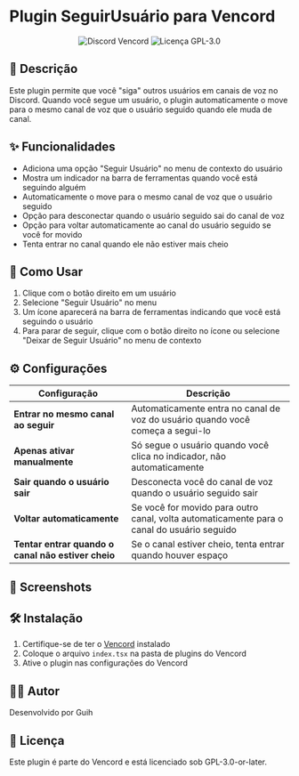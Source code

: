 # Plugin SeguirUsuário para Vencord

<p align="center">
  <img src="https://img.shields.io/badge/Discord-Vencord-5865F2?style=for-the-badge&logo=discord&logoColor=white" alt="Discord Vencord"/>
  <img src="https://img.shields.io/badge/Licença-GPL--3.0-green?style=for-the-badge" alt="Licença GPL-3.0"/>
</p>

## 📝 Descrição
Este plugin permite que você "siga" outros usuários em canais de voz no Discord. Quando você segue um usuário, o plugin automaticamente o move para o mesmo canal de voz que o usuário seguido quando ele muda de canal.

## ✨ Funcionalidades
- Adiciona uma opção "Seguir Usuário" no menu de contexto do usuário
- Mostra um indicador na barra de ferramentas quando você está seguindo alguém
- Automaticamente o move para o mesmo canal de voz que o usuário seguido
- Opção para desconectar quando o usuário seguido sai do canal de voz
- Opção para voltar automaticamente ao canal do usuário seguido se você for movido
- Tenta entrar no canal quando ele não estiver mais cheio

## 🚀 Como Usar
1. Clique com o botão direito em um usuário
2. Selecione "Seguir Usuário" no menu
3. Um ícone aparecerá na barra de ferramentas indicando que você está seguindo o usuário
4. Para parar de seguir, clique com o botão direito no ícone ou selecione "Deixar de Seguir Usuário" no menu de contexto

## ⚙️ Configurações
| Configuração | Descrição |
|-------------|-----------|
| **Entrar no mesmo canal ao seguir** | Automaticamente entra no canal de voz do usuário quando você começa a segui-lo |
| **Apenas ativar manualmente** | Só segue o usuário quando você clica no indicador, não automaticamente |
| **Sair quando o usuário sair** | Desconecta você do canal de voz quando o usuário seguido sair |
| **Voltar automaticamente** | Se você for movido para outro canal, volta automaticamente para o canal do usuário seguido |
| **Tentar entrar quando o canal não estiver cheio** | Se o canal estiver cheio, tenta entrar quando houver espaço |

## 📸 Screenshots
<!-- Adicione screenshots aqui quando disponíveis -->

## 🛠️ Instalação
1. Certifique-se de ter o [Vencord](https://github.com/Vendicated/Vencord) instalado
2. Coloque o arquivo `index.tsx` na pasta de plugins do Vencord
3. Ative o plugin nas configurações do Vencord

## 👨‍💻 Autor
Desenvolvido por Guih

## 📄 Licença
Este plugin é parte do Vencord e está licenciado sob GPL-3.0-or-later.
